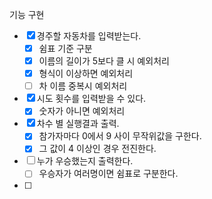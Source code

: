 기능 구현

- [x] 경주할 자동차를 입력받는다.
  - [x] 쉼표 기준 구분
  - [x] 이름의 길이가 5보다 클 시 예외처리
  - [x] 형식이 이상하면 예외처리
  - [ ] 차 이름 중복시 예외처리
- [x] 시도 횟수를 입력받을 수 있다.
  - [x] 숫자가 아니면 예외처리
- [x] 차수 별 실행결과 출력.
  - [x] 참가자마다 0에서 9 사이 무작위값을 구한다.
  - [x] 그 값이 4 이상인 경우 전진한다.
- [ ] 누가 우승했는지 출력한다.
  - [ ] 우승자가 여러명이면 쉼표로 구분한다.
- [ ]
